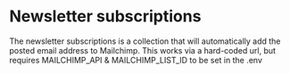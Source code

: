 # Newsletter subscriptions
The newsletter subscriptions is a collection that will automatically add the posted email address to Mailchimp. This works via a hard-coded url, but requires MAILCHIMP_API & MAILCHIMP_LIST_ID to be set in the .env
